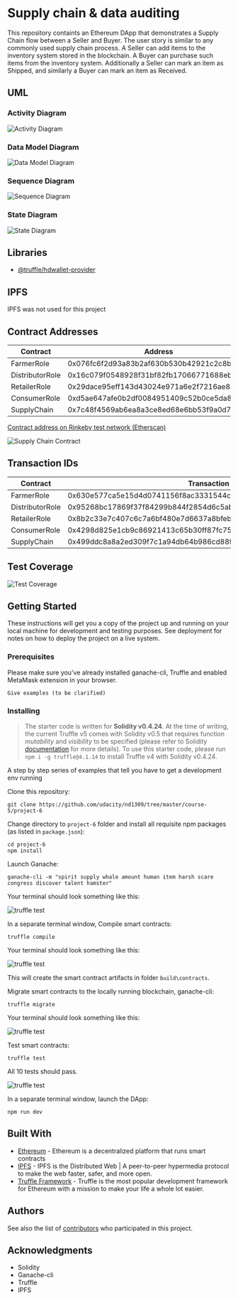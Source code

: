 # Supply chain & data auditing

This repository containts an Ethereum DApp that demonstrates a Supply Chain flow between a Seller and Buyer. The user story is similar to any commonly used supply chain process. A Seller can add items to the inventory system stored in the blockchain. A Buyer can purchase such items from the inventory system. Additionally a Seller can mark an item as Shipped, and similarly a Buyer can mark an item as Received.

## UML

### Activity Diagram

![Activity Diagram](./uml/Activity.png)

### Data Model Diagram

![Data Model Diagram](./uml/DataModel.png)

### Sequence Diagram

![Sequence Diagram](./uml/Sequence.png)

### State Diagram

![State Diagram](./uml/State.png)

## Libraries

- [@truffle/hdwallet-provider](https://www.npmjs.com/package/@truffle/hdwallet-provider)

## IPFS

IPFS was not used for this project

## Contract Addresses

| Contract        | Address                                    |
| --------------- | ------------------------------------------ |
| FarmerRole      | 0x076fc6f2d93a83b2af630b530b42921c2c8b1229 |
| DistributorRole | 0x16c079f0548928f31bf82fb17066771688ebeedc |
| RetailerRole    | 0x29dace95eff143d43024e971a6e2f7216ae8ae76 |
| ConsumerRole    | 0xd5ae647afe0b2df0084951409c52b0ce5da8faab |
| SupplyChain     | 0x7c48f4569ab6ea8a3ce8ed68e6bb53f9a0d78a92 |

[Contract address on Rinkeby test network (Etherscan)](https://rinkeby.etherscan.io/address/0x7c48f4569ab6ea8a3ce8ed68e6bb53f9a0d78a92)

![Supply Chain Contract](./screenshots/supply_chain_contract.png)

## Transaction IDs

| Contract        | Transaction ID                                                     |
| --------------- | ------------------------------------------------------------------ |
| FarmerRole      | 0x630e577ca5e15d4d0741156f8ac3331544c22e6d91b3638c4e9b0126b3a6b89f |
| DistributorRole | 0x95268bc17869f37f84299b844f2854d6c5ab58bab416567b5a1befdb0940edd1 |
| RetailerRole    | 0x8b2c33e7c407c6c7a6bf480e7d6637a8bfeb1e83399bbd8f1c8126a20d0d2cce |
| ConsumerRole    | 0x4298d825e1cb9c86921413c65b30ff87fc752f28c178c538314f58cded171c1e |
| SupplyChain     | 0x499ddc8a8a2ed309f7c1a94db64b986cd88f43a9faa0611c95b2cdfcac68b593 |

## Test Coverage

![Test Coverage](./screenshots/tests.png)

## Getting Started

These instructions will get you a copy of the project up and running on your local machine for development and testing purposes. See deployment for notes on how to deploy the project on a live system.

### Prerequisites

Please make sure you've already installed ganache-cli, Truffle and enabled MetaMask extension in your browser.

```
Give examples (to be clarified)
```

### Installing

> The starter code is written for **Solidity v0.4.24**. At the time of writing, the current Truffle v5 comes with Solidity v0.5 that requires function _mutability_ and _visibility_ to be specified (please refer to Solidity [documentation](https://docs.soliditylang.org/en/v0.5.0/050-breaking-changes.html) for more details). To use this starter code, please run `npm i -g truffle@4.1.14` to install Truffle v4 with Solidity v0.4.24.

A step by step series of examples that tell you have to get a development env running

Clone this repository:

```
git clone https://github.com/udacity/nd1309/tree/master/course-5/project-6
```

Change directory to `project-6` folder and install all requisite npm packages (as listed in `package.json`):

```
cd project-6
npm install
```

Launch Ganache:

```
ganache-cli -m "spirit supply whale amount human item harsh scare congress discover talent hamster"
```

Your terminal should look something like this:

![truffle test](images/ganache-cli.png)

In a separate terminal window, Compile smart contracts:

```
truffle compile
```

Your terminal should look something like this:

![truffle test](images/truffle_compile.png)

This will create the smart contract artifacts in folder `build\contracts`.

Migrate smart contracts to the locally running blockchain, ganache-cli:

```
truffle migrate
```

Your terminal should look something like this:

![truffle test](images/truffle_migrate.png)

Test smart contracts:

```
truffle test
```

All 10 tests should pass.

![truffle test](images/truffle_test.png)

In a separate terminal window, launch the DApp:

```
npm run dev
```

## Built With

- [Ethereum](https://www.ethereum.org/) - Ethereum is a decentralized platform that runs smart contracts
- [IPFS](https://ipfs.io/) - IPFS is the Distributed Web | A peer-to-peer hypermedia protocol
  to make the web faster, safer, and more open.
- [Truffle Framework](http://truffleframework.com/) - Truffle is the most popular development framework for Ethereum with a mission to make your life a whole lot easier.

## Authors

See also the list of [contributors](https://github.com/your/project/contributors.md) who participated in this project.

## Acknowledgments

- Solidity
- Ganache-cli
- Truffle
- IPFS
